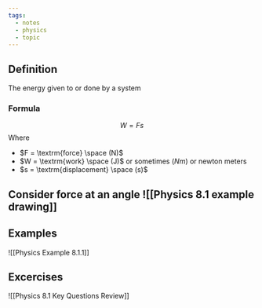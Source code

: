 ```yaml
---
tags:
  - notes
  - physics
  - topic
---
```

## Definition
The energy given to or done by a system

### Formula
$$W = Fs$$ Where
- $F = \textrm{force} \space (N)$
- $W = \textrm{work} \space (J)$ or sometimes $(Nm)$ or newton meters
- $s = \textrm{displacement} \space (s)$ 

## Consider force at an angle ![[Physics 8.1 example drawing]]



## Examples
![[Physics Example 8.1.1]]
## Excercises
![[Physics 8.1 Key Questions Review]]
